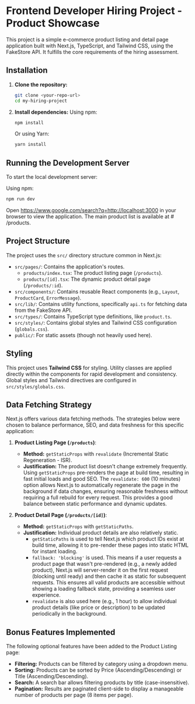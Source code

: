 # Frontend Developer Hiring Project - Product Showcase

This project is a simple e-commerce product listing and detail page application built with Next.js, TypeScript, and Tailwind CSS, using the FakeStore API. It fulfills the core requirements of the hiring assessment.

## Installation

1.  **Clone the repository:**
    ```bash
    git clone <your-repo-url>
    cd my-hiring-project
    ```

2.  **Install dependencies:**
    Using npm:
    ```bash
    npm install
    ```
    Or using Yarn:
    ```bash
    yarn install
    ```

## Running the Development Server

To start the local development server:

Using npm:
```bash
npm run dev
```

Open https://www.google.com/search?q=http://localhost:3000 in your browser to view the application. The main product list is available at # /products.

## Project Structure

The project uses the `src/` directory structure common in Next.js:

-   `src/pages/`: Contains the application's routes.
    -   `products/index.tsx`: The product listing page (`/products`).
    -   `products/[id].tsx`: The dynamic product detail page (`/products/:id`).
-   `src/components/`: Contains reusable React components (e.g., `Layout`, `ProductCard`, `ErrorMessage`).
-   `src/lib/`: Contains utility functions, specifically `api.ts` for fetching data from the FakeStore API.
-   `src/types/`: Contains TypeScript type definitions, like `product.ts`.
-   `src/styles/`: Contains global styles and Tailwind CSS configuration (`globals.css`).
-   `public/`: For static assets (though not heavily used here).

## Styling

This project uses **Tailwind CSS** for styling. Utility classes are applied directly within the components for rapid development and consistency. Global styles and Tailwind directives are configured in `src/styles/globals.css`.

## Data Fetching Strategy

Next.js offers various data fetching methods. The strategies below were chosen to balance performance, SEO, and data freshness for this specific application:

1.  **Product Listing Page (`/products`)**:
    * **Method:** `getStaticProps` with `revalidate` (Incremental Static Regeneration - ISR).
    * **Justification:** The product list doesn't change extremely frequently. Using `getStaticProps` pre-renders the page at build time, resulting in fast initial loads and good SEO. The `revalidate: 600` (10 minutes) option allows Next.js to automatically regenerate the page in the background if data changes, ensuring reasonable freshness without requiring a full rebuild for every request. This provides a good balance between static performance and dynamic updates.

2.  **Product Detail Page (`/products/[id]`)**:
    * **Method:** `getStaticProps` with `getStaticPaths`.
    * **Justification:** Individual product details are also relatively static.
        * `getStaticPaths` is used to tell Next.js which product IDs exist at build time, allowing it to pre-render these pages into static HTML for instant loading.
        * `fallback: 'blocking'` is used. This means if a user requests a product page that wasn't pre-rendered (e.g., a newly added product), Next.js will server-render it on the first request (blocking until ready) and then cache it as static for subsequent requests. This ensures all valid products are accessible without showing a loading fallback state, providing a seamless user experience.
        * `revalidate` is also used here (e.g., 1 hour) to allow individual product details (like price or description) to be updated periodically in the background.

## Bonus Features Implemented

The following optional features have been added to the Product Listing page:

-   **Filtering:** Products can be filtered by category using a dropdown menu.
-   **Sorting:** Products can be sorted by Price (Ascending/Descending) or Title (Ascending/Descending).
-   **Search:** A search bar allows filtering products by title (case-insensitive).
-   **Pagination:** Results are paginated client-side to display a manageable number of products per page (8 items per page).




